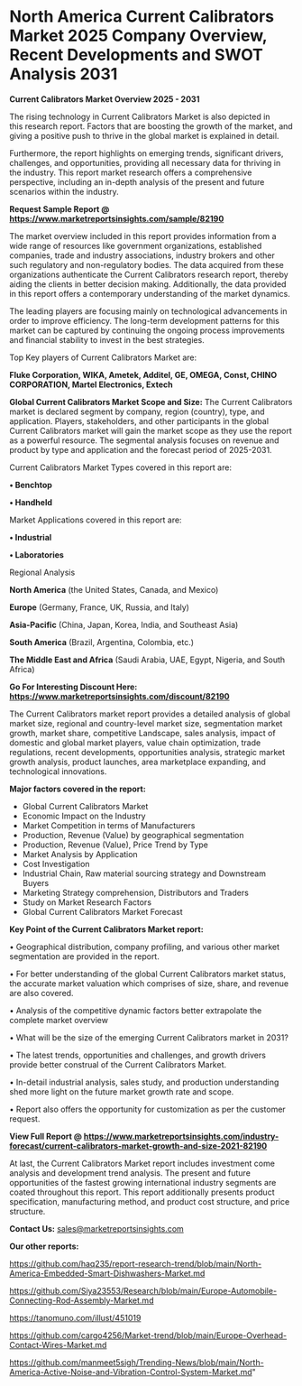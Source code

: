 # North America Current Calibrators Market 2025 Company Overview, Recent Developments and SWOT Analysis 2031

<Strong> Current Calibrators Market Overview 2025 - 2031</strong>

The rising technology in Current Calibrators Market is also depicted in this research report. Factors that are boosting the growth of the market, and giving a positive push to thrive in the global market is explained in detail.

Furthermore, the report highlights on emerging trends, significant drivers, challenges, and opportunities, providing all necessary data for thriving in the industry. This report market research offers a comprehensive perspective, including an in-depth analysis of the present and future scenarios within the industry.

<strong>Request Sample Report @ <a href=https://www.marketreportsinsights.com/sample/82190>https://www.marketreportsinsights.com/sample/82190</a></strong>

The market overview included in this report provides information from a wide range of resources like government organizations, established companies, trade and industry associations, industry brokers and other such regulatory and non-regulatory bodies. The data acquired from these organizations authenticate the Current Calibrators research report, thereby aiding the clients in better decision making. Additionally, the data provided in this report offers a contemporary understanding of the market dynamics.

The leading players are focusing mainly on technological advancements in order to improve efficiency. The long-term development patterns for this market can be captured by continuing the ongoing process improvements and financial stability to invest in the best strategies.

Top Key players of Current Calibrators Market are:

<strong>Fluke Corporation, WIKA, Ametek, Additel, GE, OMEGA, Const, CHINO CORPORATION, Martel Electronics, Extech</strong>

<strong><b>Global Current Calibrators Market Scope and Size:</b></strong>
The Current Calibrators market is declared segment by company, region (country), type, and application. Players, stakeholders, and other participants in the global Current Calibrators market will gain the market scope as they use the report as a powerful resource. The segmental analysis focuses on revenue and product by type and application and the forecast period of 2025-2031.

Current Calibrators Market Types covered in this report are:

<strong>• Benchtop

• Handheld</strong>

Market Applications covered in this report are:

<strong>• Industrial

• Laboratories</strong> 

Regional Analysis

<strong>North America</strong> (the United States, Canada, and Mexico)

<strong>Europe</strong> (Germany, France, UK, Russia, and Italy)

<strong>Asia-Pacific</strong> (China, Japan, Korea, India, and Southeast Asia)

<strong>South America</strong> (Brazil, Argentina, Colombia, etc.)

<strong>The Middle East and Africa</strong> (Saudi Arabia, UAE, Egypt, Nigeria, and South Africa)

<strong>Go For Interesting Discount Here: <a href=https://www.marketreportsinsights.com/discount/82190>https://www.marketreportsinsights.com/discount/82190</a></strong>

The Current Calibrators market report provides a detailed analysis of global market size, regional and country-level market size, segmentation market growth, market share, competitive Landscape, sales analysis, impact of domestic and global market players, value chain optimization, trade regulations, recent developments, opportunities analysis, strategic market growth analysis, product launches, area marketplace expanding, and technological innovations.

<strong><b>Major factors covered in the report:</b></strong>
<ul>
  <li>Global Current Calibrators Market </li>
  <li>Economic Impact on the Industry</li>
  <li>Market Competition in terms of Manufacturers</li>
  <li>Production, Revenue (Value) by geographical segmentation</li>
  <li>Production, Revenue (Value), Price Trend by Type</li>
  <li>Market Analysis by Application</li>
  <li>Cost Investigation</li>
  <li>Industrial Chain, Raw material sourcing strategy and Downstream Buyers</li>
  <li>Marketing Strategy comprehension, Distributors and Traders</li>
  <li>Study on Market Research Factors</li>
  <li>Global Current Calibrators Market Forecast</li>
</ul>

<strong><b>Key Point of the Current Calibrators Market report:</b></strong>

• Geographical distribution, company profiling, and various other market segmentation are provided in the report.

• For better understanding of the global Current Calibrators market status, the accurate market valuation which comprises of size, share, and revenue are also covered.

• Analysis of the competitive dynamic factors better extrapolate the complete market overview

• What will be the size of the emerging Current Calibrators market in 2031?

• The latest trends, opportunities and challenges, and growth drivers provide better construal of the Current Calibrators Market.

• In-detail industrial analysis, sales study, and production understanding shed more light on the future market growth rate and scope.

• Report also offers the opportunity for customization as per the customer request.

<strong><b>View Full Report @ <a href=https://www.marketreportsinsights.com/industry-forecast/current-calibrators-market-growth-and-size-2021-82190>https://www.marketreportsinsights.com/industry-forecast/current-calibrators-market-growth-and-size-2021-82190</a></b></strong>


At last, the Current Calibrators Market report includes investment come analysis and development trend analysis. The present and future opportunities of the fastest growing international industry segments are coated throughout this report. This report additionally presents product specification, manufacturing method, and product cost structure, and price structure.

<strong>Contact Us:</strong>
sales@marketreportsinsights.com

<strong>Our other reports:</strong>

<a href=https://github.com/haq235/report-research-trend/blob/main/North-America-Embedded-Smart-Dishwashers-Market.md>https://github.com/haq235/report-research-trend/blob/main/North-America-Embedded-Smart-Dishwashers-Market.md</a>

<a href=https://github.com/Siya23553/Research/blob/main/Europe-Automobile-Connecting-Rod-Assembly-Market.md>https://github.com/Siya23553/Research/blob/main/Europe-Automobile-Connecting-Rod-Assembly-Market.md</a>

<a href=https://tanomuno.com/illust/451019>https://tanomuno.com/illust/451019</a>

<a href=https://github.com/cargo4256/Market-trend/blob/main/Europe-Overhead-Contact-Wires-Market.md>https://github.com/cargo4256/Market-trend/blob/main/Europe-Overhead-Contact-Wires-Market.md</a>

<a href=https://github.com/manmeet5sigh/Trending-News/blob/main/North-America-Active-Noise-and-Vibration-Control-System-Market.md>https://github.com/manmeet5sigh/Trending-News/blob/main/North-America-Active-Noise-and-Vibration-Control-System-Market.md</a>"
